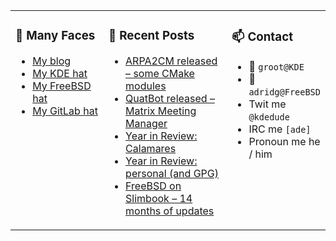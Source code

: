 
<table><tr>
  
<td valign="top" width="30%">
  
### 🙋 Many Faces

- [My blog](https://euroquis.nl/bobulate/)
- [My KDE hat](https://invent.kde.org/adridg)
- [My FreeBSD hat](https://wiki.freebsd.org/AdriaanDeGroot)
- [My GitLab hat](https://gitlab.com/adriaandegroot)
</td>

<td valign="top" width="40%">
  
### 💬 Recent Posts

<!-- BLOG-POST-LIST:START -->
- [ARPA2CM released – some CMake modules](https://euroquis.nl//blabla/2022/01/20/arpa2cm.html)
- [QuatBot released – Matrix Meeting Manager](https://euroquis.nl//blabla/2022/01/17/quatbot.html)
- [Year in Review: Calamares](https://euroquis.nl//calamares/2022/01/14/yir-calamares.html)
- [Year in Review: personal &lpar;and GPG&rpar;](https://euroquis.nl//blabla/2022/01/10/yir-personal.html)
- [FreeBSD on Slimbook – 14 months of updates](https://euroquis.nl//freebsd/2021/12/11/slimbook.html)
<!-- BLOG-POST-LIST:END -->
</td>

<td valign="top" width="30%">
  
### 📫 Contact

- 📧 `groot@KDE`
- 📧 `adridg@FreeBSD`
- Twit me `@kdedude`
- IRC me `[ade]`
- Pronoun me he / him
</td>

</tr></table>
